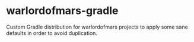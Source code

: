 # warlordofmars-gradle
Custom Gradle distribution for warlordofmars projects to apply some sane defaults in order to avoid duplication.
